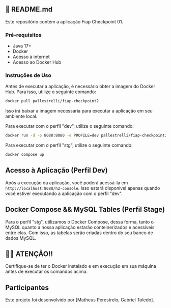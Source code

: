 ## 🚀 README.md

Este repositório contém a aplicação Fiap Checkpoint 01.

### Pré-requisitos
* Java 17+
* Docker
* Acesso à internet
* Acesso ao Docker Hub


### Instruções de Uso

Antes de executar a aplicação, é necessário obter a imagem do Docker Hub. Para isso, utilize o seguinte comando:

```bash
docker pull pallestrelli/fiap-checkpoint2
```

Isso irá baixar a imagem necessária para executar a aplicação em seu ambiente local.

Para executar com o perfil "dev", utilize o seguinte comando:

```bash
docker run -d -p 8080:8080 -e PROFILE=dev pallestrelli/fiap-checkpoint2
```

Para executar com o perfil "stg", utilize o seguinte comando:

```bash
docker compose up
```

## Acesso à Aplicação (Perfil Dev) 
Após a execução da aplicação, você poderá acessá-la em `http://localhost:8080/h2-console`.
Isso estará disponível apenas quando você estiver executando a aplicação com o perfil "dev".

## Docker Compose && MySQL Tables (Perfil Stage)
Para o perfil "stg", utilizamos o Docker Compose, dessa forma, tanto o MySQL quanto a nossa aplicação estarão conteinerizados e acessíveis entre elas.
Com isso, as tabelas serão criadas dentro do seu banco de dados MySQL. 


## 📢📢 ATENÇÃO!!
Certifique-se de ter o Docker instalado e em execução em sua máquina antes de executar os comandos acima.

## Participantes

Este projeto foi desenvolvido por [Matheus Perestrelo, Gabriel Toledo].
